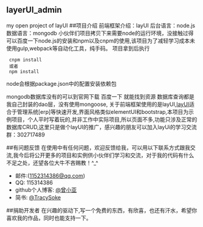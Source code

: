 ## layerUI_admin
my open project of layUI
##项目介绍
前端框架介绍：layUI
后台语言：node.js
数据语言：mongodb
小伙伴们项目拷贝下来需要node的运行环境，没接触过得可以百度一下node.js的安装和npm以及cnpm的使用,该项目为了减轻学习成本未使用gulp,webpack等自动化工具，纯手码。
项目拿到后执行
```
 cnpm install
 或者
 npm install

```
node会根据package.json中的配置安装依赖包

mongodb数据库没有的可以到官网下载 百度一下 就能找到资源
数据库查询都是我自己封装的dao层，没有使用mongoose,
关于前端框架使用的是layUI,[layUI](http://www.layui.com/)适合于管理系统[erp]等快速开发,界面风格类似elementUI和bootstrap,本项目为示例项目，个人平时写着玩的,并非工作中实际项目,所以页面不多,功能只涉及正常的数据库CRUD,这里只是做个layUI的推广，感兴趣的朋友可以加入layUi的学习交流群：302717489


##有问题反馈
在使用中有任何问题，欢迎反馈给我，可以用以下联系方式跟我交流,我今后将公开更多的项目和实例供小伙伴们学习和交流，对于我的代码有什么不足之处，还望各位大牛不吝赐教！^_^

* 邮件:(1152314386@qq.com)
* QQ: 115314386
* github个人博客: [@曾小亚](https://zengxiaoya.github.io/)
* 简书: [@TracySoke](http://www.jianshu.com/u/d10946d8d406)

##捐助开发者
在兴趣的驱动下,写一个免费的东西，有欣喜，也还有汗水，希望你喜欢我的作品，同时也能支持一下。